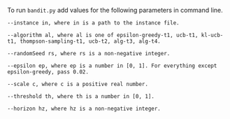 To run `bandit.py` add values for the following parameters in command line.
	
	--instance in, where in is a path to the instance file.
	
	--algorithm al, where al is one of epsilon-greedy-t1, ucb-t1, kl-ucb-t1, thompson-sampling-t1, ucb-t2, alg-t3, alg-t4.
	
	--randomSeed rs, where rs is a non-negative integer.
	
	--epsilon ep, where ep is a number in [0, 1]. For everything except epsilon-greedy, pass 0.02.
	
	--scale c, where c is a positive real number.
	
	--threshold th, where th is a number in [0, 1].
	
	--horizon hz, where hz is a non-negative integer.